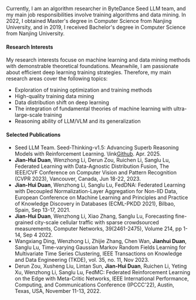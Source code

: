 Currently, I am an algorithm researcher in ByteDance Seed LLM team, and my main job responsibilities involve training algorithms and data mining. In 2022, I obtained Master's degree in Computer Science from Nanjing University, and in 2019, I received Bachelor's degree in Computer Science from Nanjing University.


#### Research Interests

My research interests focuse on machine learning and data mining methods with demonstrable theoretical foundations. Meanwhile, I am passionate about efficient deep learning training strategies. Therefore, my main research areas cover the following topics:

- Exploration of training optimization and training methods
- High-quality training data mining
- Data distribution shift on deep learning
- The integration of fundamental theories of machine learning with ultra-large-scale training
- Reasoning ability of LLM/VLM and its generalization

#### Selected Publications
- Seed LLM Team. Seed-Thinking-v1.5: Advancing Superb Reasoning Models with Reinforcement Learning. \link[Github](https://github.com/ByteDance-Seed/Seed-Thinking-v1.5). Apr. 2025.
- **Jian-Hui Duan**, Wenzhong Li, Derun Zou, Ruichen Li, Sanglu Lu, Federated Learning with Data-Agnostic Distribution Fusion, The IEEE/CVF Conference on Computer Vision and Pattern Recognition (CVPR 2023), Vancouver, Canada, Jun 18-22, 2023.
- **Jian-Hui Duan**, Wenzhong Li, Sanglu Lu, FedDNA: Federated Learning with Decoupled Normalization-Layer Aggregation for Non-IID Data, European Conference on Machine Learning and Principles and Practice of Knowledge Discovery in Databases (ECML-PKDD 2021), Bilbao, Spain, Sep 13-17, 2021.
- **Jian-Hui Duan**, Wenzhong Li, Xiao Zhang, Sanglu Lu, Forecasting fine-grained city-scale cellular traffic with sparse crowdsourced measurements, Computer Networks, 39(2461-2475), Volume 214, pp 1-14, Sep 4 2022.
- Wangxiang Ding, Wenzhong Li, Zhijie Zhang, Chen Wan, **Jianhui Duan**, Sanglu Lu, Time-varying Gaussian Markov Random Fields Learning for Multivariate Time Series Clustering, IEEE Transactions on Knowledge and Data Engineering (TKDE), vol. 35, no. 11, Nov 2023.
- Derun Zou, Xusheng Liu, Lintan Sun, **Jian-Hui Duan**, Ruichen Li, Yeting Xu, Wenzhong Li, Sanglu Lu, FedMC: Federated Reinforcement Learning on the Edge with Meta-Critic Networks, IEEE International Performance, Computing, and Communications Conference (IPCCC'22), Austin, Texas, USA, November 11-13, 2022.
